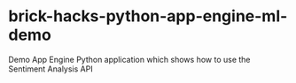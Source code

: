 # brick-hacks-python-app-engine-ml-demo
Demo App Engine Python application which shows how to use the Sentiment Analysis API
